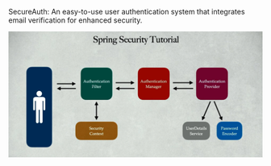 SecureAuth: An easy-to-use user authentication system that integrates email verification for enhanced security.

![img.png](img.png)